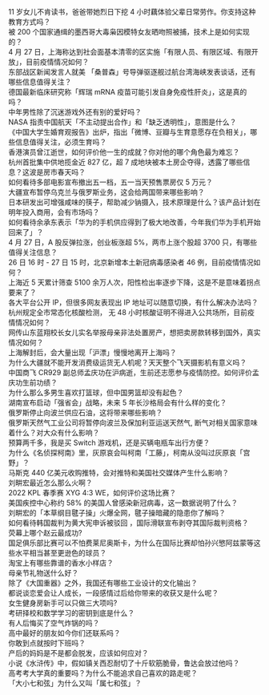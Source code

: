 11  岁女儿不肯读书，爸爸带她烈日下挖 4 小时藕体验父辈日常劳作。你支持这种教育方式吗？  
被 200 个国家通缉的墨西哥大毒枭因模特女友晒吻照被捕，技术上是如何实现的？  
4 月 27 日，上海称达到社会面基本清零的区实施「有限人员、有限区域、有限开放」，目前疫情情况如何？  
东部战区新闻发言人就美 「桑普森」号导弹驱逐舰过航台湾海峡发表谈话，还有哪些信息值得关注？  
德国最新临床研究称「辉瑞 mRNA 疫苗可能引发自身免疫性肝炎」，这是真的吗？  
中年男性除了沉迷游戏外还有别的爱好吗？  
NASA 指责中国航天「不主动提出合作」和「缺乏透明性」，意图是什么？  
《中国大学生婚育观报告》出炉，指出「微博、豆瓣与生育意愿存在负相关」，哪些信息值得关注，必须生育吗？  
香港演员曾江逝世，如何评价他一生的成就？你对他的哪个角色最为难忘？  
杭州首批集中供地揽金近 827 亿，超 7 成地块被本土房企夺得，透露了哪些信息？这波是房市春天吗？  
如何看待多部电影宣布撤出五一档，五一当天预售票房仅 5 万元？  
大疆宣布暂停乌克兰与俄罗斯业务，这会给两国带来哪些影响？  
日本研发出可增强咸味的筷子，帮助减少钠摄入，技术原理是什么？该产品计划在明年投入商用，会有市场吗？  
如何看待余承东表示「华为的手机供应得到了极大地改善，今年我们华为手机开始回来了」？  
4 月 27 日，A 股反弹拉涨，创业板涨超 5%，两市上涨个股超 3700 只，有哪些值得关注信息？  
26 日 16 时 - 27 日 15 时，北京新增本土新冠病毒感染者 46 例，目前疫情情况如何？  
上海近 5 天累计筛查 5100 余万人次，阳性检出率逐步下降，这是不是意味着拐点要来了？  
各大平台公开 IP，但很多网友表现出 IP 地址可以随意切换，有什么解决办法吗？  
杭州规定全市常态化核酸检测， 无 48 小时核酸证明不得进入公共场所，目前疫情情况如何？  
网传山东蓝翔校长女儿实名举报母亲非法处置房产，想把卖房款转移到国外，真实情况如何？  
上海解封后，会大量出现「沪漂」慢慢地离开上海吗？  
为什么大疆就不能开发消费级运货无人机呢？天天整个飞天摄影机有意义吗？  
中国商飞 CR929 副总师孟庆功在沪病逝，生前还志愿参与疫情防控。如何评价孟庆功生前功绩？  
为什么那么多男生喜欢打篮球，但中国男篮却没有起色？  
湖南宣布启动「强省会」战略，未来 5 年长沙格局会有什么样的变化？  
俄罗斯停止向波兰供应石油，这将带来哪些影响？  
俄罗斯天然气工业公司将暂停向波兰及保加利亚运送天然气, 断气对相关国家意味着什么？对大众有什么影响？  
预算两千多，我是买 Switch 游戏机，还是买辆电瓶车出行方便？  
为什么《名侦探柯南》里，灰原哀会叫柯南「工藤」，柯南从没叫过灰原哀「宫野」？  
马斯克 440 亿美元收购推特，会对推特和美国社交媒体产生什么影响？  
刘畊宏最近怎么那么火啊？  
2022 KPL 春季赛 XYG 4:3 WE，如何评价这场比赛？  
美国疾控中心称约 58% 的美国人曾感染新冠病毒，这一数据说明了什么？  
刘畊宏的「本草纲目毽子操」火爆全网，毽子操暗藏的隐患你了解吗？  
如何看待韩国裁判为黄大宪申诉被驳回 ，国际滑联宣布剥夺其国际裁判资格？  
荧幕上哪个赵云最成功?  
国足俱乐部比赛可以不怕费莱尼奥斯卡，为什么在国际比赛却怕孙兴慜阿兹蒙等这些水平相当甚至更逊色的球员？  
淘宝上有哪些靠谱的香水小样店？  
母亲节礼物送什么好？  
除了《大国重器》之外，我国还有哪些工业设计的文化输出？  
都说谈恋爱会让人成长，一段感情过后给你带来的收获又是什么呢？  
女生健身房新手可以只做三大项吗?  
考研择校和数学学习的密钥到底是什么？  
有人后悔买了空气炸锅的吗？  
高中最好的朋友如今你们还联系吗？  
你敢到点就按时下班吗？  
产后的妈妈是不是都会脱发，应该如何应对？  
小说《水浒传》中，假如镇关西忍耐切了十斤软筋脆骨，鲁达会放过他吗？  
高考考大学真的重要吗？为什么不能追求自己喜欢的路走呢？  
「大小七和弦」为什么又叫「属七和弦」？  
